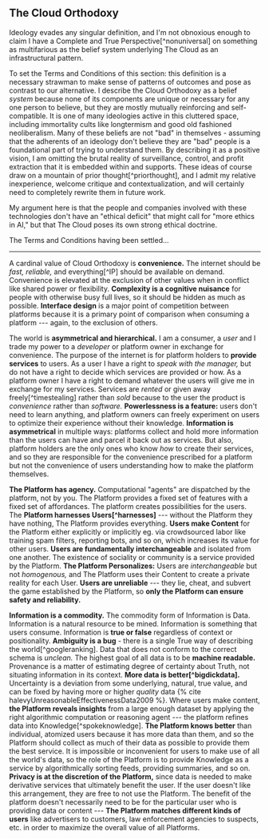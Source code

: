 ## The Cloud Orthodoxy

Ideology evades any singular definition, and I'm not obnoxious enough to claim I have a Complete and True Perspective[^nonuniversal] on something as multifarious as the belief system underlying The Cloud as an infrastructural pattern. 

To set the Terms and Conditions of this section: this definition is a necessary strawman to make sense of patterns of outcomes and pose as contrast to our alternative. I describe the Cloud Orthodoxy as a belief *system* because none of its components are unique or necessary for any one person to believe, but they are mostly mutually reinforcing and self-compatible. It is one of many ideologies active in this cluttered space, including immortality cults like longtermism and good old fashioned neoliberalism. Many of these beliefs are not "bad" in themselves - assuming that the adherents of an ideology don't believe they are "bad" people is a foundational part of trying to understand them. By describing it as a positive vision, I am omitting the brutal reality of surveillance, control, and profit extraction that it is embedded within and supports. These ideas of course draw on a mountain of prior thought[^priorthought], and I admit my relative inexperience, welcome critique and contextualization, and will certainly need to completely rewrite them in future work.

My argument here is that the people and companies involved with these technologies don't have an "ethical deficit" that might call for "more ethics in AI," but that The Cloud poses its own strong ethical doctrine.

The Terms and Conditions having been settled...

---


A cardinal value of Cloud Orthodoxy is **convenience.** The internet should be *fast,* *reliable,* and everything[^IP] should be available on demand. Convenience is elevated at the exclusion of other values when in conflict like shared power or flexibility. **Complexity is a cognitive nuisance** for people with otherwise busy full lives, so it should be hidden as much as possible. **Interface design** is a major point of competition between platforms because it is a primary point of comparison when consuming a platform --- again, to the exclusion of others.

The world is **asymmetrical and hierarchical.** I am a consumer, a *user* and I trade my power to a *developer* or platform owner in exchange for convenience. The purpose of the internet is for platform holders to **provide services** to users. As a user I have a right to *speak with the manager,* but do not have a right to decide which services are provided or how. As a platform owner I have a right to demand whatever the users will give me in exchange for my services. Services are *rented* or given away freely[^timestealing] rather than *sold* because to the user the product is *convenience* rather than *software.* **Powerlessness is a feature:** users don't need to learn anything, and platform owners can freely experiment on users to optimize their experience without their knowledge. **Information is asymmetrical** in multiple ways: platforms collect and hold more information than the users can have and parcel it back out as services. But also, platform holders are the only ones who know *how* to create their services, and so they are responsible for the convenience prescribed for a platform but not the convenience of users understanding how to make the platform themselves.

**The Platform has agency.** Computational "agents" are dispatched by the platform, not by you. The Platform provides a fixed set of features with a fixed set of affordances. The platform creates possibilities for the users. The **Platform harnesses Users[^harnesses]** --- without the Platform they have nothing, The Platform provides everything. **Users make Content** for the Platform either explicitly or implicitly eg. via crowdsourced labor like training spam filters, reporting bots, and so on, which increases its value for other users. **Users are fundamentally interchangeable** and isolated from one another. The existence of sociality or community is a service provided by the Platform. **The Platform Personalizes:** Users are *interchangeable* but not *homogenous,* and The Platform uses their Content to create a private reality for each User. **Users are unreliable** --- they lie, cheat, and subvert the game established by the Platform, so **only the Platform can ensure safety and reliability.**

**Information is a commodity.** The commodity form of Information is Data. Information is a natural resource to be mined. Information is something that users consume. Information is **true or false** regardless of context or positionality. **Ambiguity is a bug** - there is a single True way of describing the world[^googleranking]. Data that does not conform to the correct schema is *unclean.* The highest goal of all data is to be **machine readable.** Provenance is a matter of estimating degree of certainty about Truth, not situating information in its context. **More data is better[^bigdickdata].** Uncertainty is a deviation from some underlying, natural, true value, and can be fixed by having more or higher *quality* data {% cite halevyUnreasonableEffectivenessData2009 %}. Where users make content, **the Platform reveals insights** from a large enough dataset by applying the right algorithmic computation or reasoning agent --- the platform refines data into Knowledge[^spokeknowledge]. **The Platform knows better** than individual, atomized users because it has more data than them, and so the Platform should collect as much of their data as possible to provide them the best service. It is impossible or inconvenient for users to make use of all the world's data, so the role of the Platform is to provide Knowledge as a service by algorithmically sorting feeds, providing summaries, and so on. **Privacy is at the discretion of the Platform,** since data is needed to make derivative services that ultimately benefit the user. If the user doesn't like this arrangement, they are free to not use the Platform. The benefit of the platform doesn't necessarily need to be for the particular user who is providing data or content --- **The Platform matches different kinds of users** like advertisers to customers, law enforcement agencies to suspects, etc. in order to maximize the overall value of all Platforms.